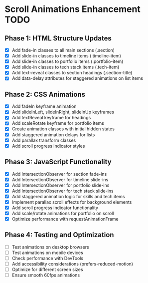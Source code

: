 # Scroll Animations Enhancement TODO

## Phase 1: HTML Structure Updates
- [x] Add fade-in classes to all main sections (.section)
- [x] Add slide-in classes to timeline items (.timeline-item)
- [x] Add slide-in classes to portfolio items (.portfolio-item)
- [x] Add slide-in classes to tech stack items (.tech-item)
- [x] Add text-reveal classes to section headings (.section-title)
- [x] Add data-delay attributes for staggered animations on list items

## Phase 2: CSS Animations
- [x] Add fadeIn keyframe animation
- [x] Add slideInLeft, slideInRight, slideInUp keyframes
- [x] Add textReveal keyframe for headings
- [x] Add scaleRotate keyframe for portfolio items
- [x] Create animation classes with initial hidden states
- [x] Add staggered animation delays for lists
- [x] Add parallax transform classes
- [x] Add scroll progress indicator styles

## Phase 3: JavaScript Functionality
- [x] Add IntersectionObserver for section fade-ins
- [x] Add IntersectionObserver for timeline slide-ins
- [x] Add IntersectionObserver for portfolio slide-ins
- [x] Add IntersectionObserver for tech stack slide-ins
- [x] Add staggered animation logic for skills and tech items
- [x] Implement parallax scroll effects for background elements
- [x] Add scroll progress indicator functionality
- [x] Add scale/rotate animations for portfolio on scroll
- [x] Optimize performance with requestAnimationFrame

## Phase 4: Testing and Optimization
- [ ] Test animations on desktop browsers
- [ ] Test animations on mobile devices
- [ ] Check performance with DevTools
- [ ] Add accessibility considerations (prefers-reduced-motion)
- [ ] Optimize for different screen sizes
- [ ] Ensure smooth 60fps animations
